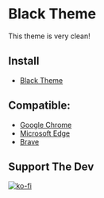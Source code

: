 # Black Theme
This theme is very clean!

## Install
- [Black Theme](https://chrome.google.com/webstore/detail/black-theme/phdgkjdkmiilimbjbofcnoikhanohflg)

## Compatible:
- [Google Chrome](https://www.google.com/chrome)
- [Microsoft Edge](https://www.microsoft.com/edge)
- [Brave](https://brave.com)

## Support The Dev
[![ko-fi](https://ko-fi.com/img/githubbutton_sm.svg)](https://ko-fi.com/W7W62KY05)
